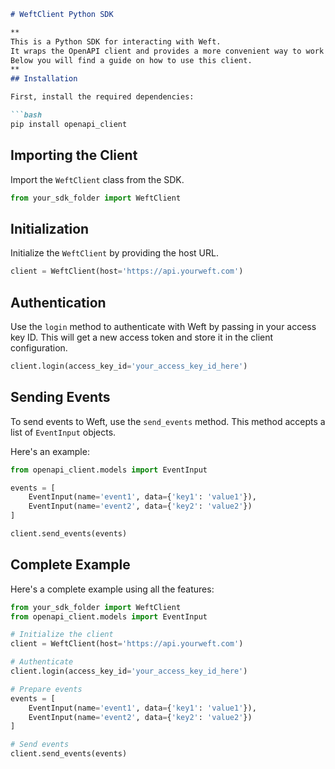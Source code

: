 ```markdown
# WeftClient Python SDK

**
This is a Python SDK for interacting with Weft.
It wraps the OpenAPI client and provides a more convenient way to work with Weft's APIs.
Below you will find a guide on how to use this client.
**
## Installation

First, install the required dependencies:

```bash
pip install openapi_client
```

## Importing the Client

Import the `WeftClient` class from the SDK.

```python
from your_sdk_folder import WeftClient
```

## Initialization

Initialize the `WeftClient` by providing the host URL.

```python
client = WeftClient(host='https://api.yourweft.com')
```

## Authentication

Use the `login` method to authenticate with Weft by passing in your access key ID. This will get a new access token and store it in the client configuration.

```python
client.login(access_key_id='your_access_key_id_here')
```

## Sending Events

To send events to Weft, use the `send_events` method. This method accepts a list of `EventInput` objects.

Here's an example:

```python
from openapi_client.models import EventInput

events = [
    EventInput(name='event1', data={'key1': 'value1'}),
    EventInput(name='event2', data={'key2': 'value2'})
]

client.send_events(events)
```

## Complete Example

Here's a complete example using all the features:

```python
from your_sdk_folder import WeftClient
from openapi_client.models import EventInput

# Initialize the client
client = WeftClient(host='https://api.yourweft.com')

# Authenticate
client.login(access_key_id='your_access_key_id_here')

# Prepare events
events = [
    EventInput(name='event1', data={'key1': 'value1'}),
    EventInput(name='event2', data={'key2': 'value2'})
]

# Send events
client.send_events(events)
```
```
```